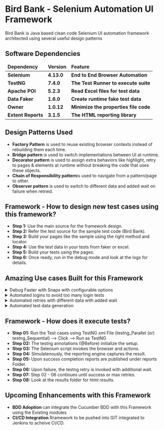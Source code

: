 # Bird Bank - Selenium Automation UI Framework

Bird Bank is Java based clean code Selenium UI automation framework architected using several useful design patterns

## Software Dependencies

<table>
  <thead align="left">
    <tr border: 2 px;>
      <td><b>Dependency</b></td>
      <td><b>Version</b></td>
      <td><b>Feature</b></td>
    </tr>
  </thead>
  <tbody>
    <tr>
      <td><b>Selenium</b></td>
      <td><b>4.13.0</b></td>
      <td><b>End to End Browser Automation</b></td>
    </tr>
    <tr>
      <td><b>TestNG</b></td>
      <td><b>7.4.0</b></td>
      <td><b>The Test Runner to execute suite</b></td>
    </tr>
    <tr>
      <td><b>Apache POI</b></td>
      <td><b>5.2.3</b></td>
      <td><b>Read Excel files for test data</b></td>
    </tr>
    <tr>
      <td><b>Data Faker</b></td>
      <td><b>1.6.0</b></td>
      <td><b>Create runtime fake test data</b></td>
    </tr>
    <tr>
      <td><b>Owner</b></td>
      <td><b>1.0.12</b></td>
      <td><b>Minimize the properties file code</b></td>
    </tr>
    <tr>
      <td><b>Extent Reports</b></td>
      <td><b>3.1.5</b></td>
      <td><b>The HTML reporting library</b></td>
    </tr>
  </tbody>
</table>

## Design Patterns Used

 * <b>Factory Pattern</b> is used to reuse existing browser contexts instead of rebuilding them each time.
 * <b>Bridge pattern</b> is used to switch implementations between UI at runtime.
 * <b>Decorator pattern</b> is used to assign extra behaviors like highlight, retry to pages & elements at runtime without breaking the code that uses these objects.
 * <b>Chain of Responsibility pattern</b>is used to navigate from a pattern/page to other.
 * <b>Observer pattern</b> is used to switch to different data and added wait on failure when retried.

## Framework - How to design new test cases using this framework?

* <b>Step 1:</b> Use the main source for the framework design.
* <b>Step 2:</b> Refer the test source for the sample test code (Bird Bank).
* <b>Step 3:</b> Build your pages like the sample using the right method and locator.
* <b>Step 4:</b> Use the test data in your tests from faker or excel.
* <b>Step 5:</b> Build your tests using the pages.
* <b>Step 6:</b> Once ready, run in the debug mode and look at the logs for details.


## Amazing Use cases Built for this Framework

<details><summary>Debug Faster with Snaps with configurable options</summary>
<ul>
 </br>
<li>
    &emsp; Reporter </b> provides full/partial snaps with Configuration only on failures
  
</li>
<li>
    &emsp; Our framework allows configuration for framework user to enable on demand for every run or failures.
</li>
  </br>

   ```java
   #snapshot - when? always | only on failure 
   snap.action = only-on-failure
  ```
</ul>
</details>
<details><summary>Automated logins to avoid too many login tests</summary>
<ul>
 </br>
<li>
    &emsp;Configurable automated logins</b> can avoid unnecessary login tests through storing the state of the user.
</li>
<li>
    &emsp;The user can either use the existing login storage or decide to login automated through configuration.
</li>
  </br>

  ```java
  # Auto Login
  auto.login = true
  ```
</ul>
</details>
<details><summary> Automated retries with different data with added wait</summary>
<ul>
 </br>
<li>
    &emsp;Configurable retries</b> with different wait using the TestNG listener upon failure of the earlier data.
</li>
  </br>

  ```java
# The different pause timers 
pause.low = 1000
pause.medium = 5000
pause.high = 10000
  ```
</ul>
</details>
<details><summary> Automated test data generation </summary>
<ul>
 </br>
<li>
    &emsp;Java Faker</b> is used to generate random test data for TC's.
</li>
  </br>
   ```java
	faker.number().randomNumber(5, false);	
  ```  
</ul>
</details>

## Framework - How does it execute tests?

* <b>Step 01:</b> Run the Test cases using TestNG xml File (testng_Parallel (or) testng_Sequential) --> Click --> Run as TestNG 
* <b>Step 02:</b> The testng annotations (@Before) initialize the setup.
* <b>Step 03:</b> The Selenium script invokes the browser and actions.
* <b>Step 04:</b> Simulatenously, the reporting engine captures the result.
* <b>Step 05:</b> Upon success completion reports are published under reports Folder.
* <b>Step 06:</b> Upon failure, the testng retry is invoked with additional wait.
* <b>Step 07:</b> Step 02 - 06 continues until success or max retries.
* <b>Step 08:</b> Look at the results folder for html results.

## Upcoming Enhancements with this Framework

 * <b>BDD Adoption </b> can integrate the Cucumber BDD with this Framework using the Existing modules
 * <b>CI/CD Integration</b> Rramework to be pushed into GIT integrated to Jenkins to acheive CI/CD.


